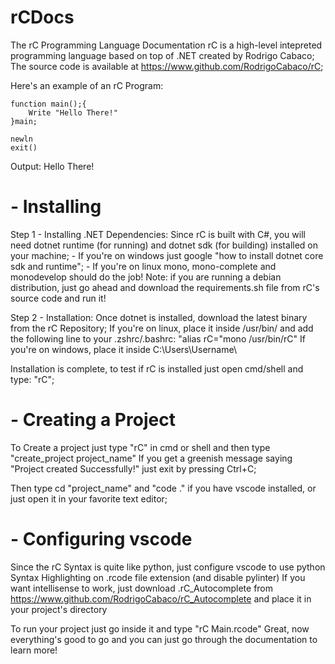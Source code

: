 # rCDocs
The rC Programming Language Documentation
rC is a high-level intepreted programming language based on top of .NET created by Rodrigo Cabaco;
The source code is available at https://www.github.com/RodrigoCabaco/rC;

Here's an example of an rC Program:

```
function main();{
    Write "Hello There!"
}main;

newln
exit()
```
Output:
Hello There!

# - Installing

Step 1 - Installing .NET Dependencies:
    Since rC is built with C#, you will need dotnet runtime (for running) and dotnet sdk (for building) installed on your machine;
    - If you're on windows just google "how to install dotnet core sdk and runtime";
    - If you're on linux mono, mono-complete and monodevelop should do the job!
    Note: if you are running a debian distribution, just go ahead and download the requirements.sh file from rC's source code and run it!


Step 2 - Installation:
    Once dotnet is installed, download the latest binary from the rC Repository;
        If you're on linux, place it inside /usr/bin/ and add the following line to your .zshrc/.bashrc:
            "alias rC="mono /usr/bin/rC"
        If you're on windows, place it inside C:\Users\Username\

Installation is complete, to test if rC is installed just open cmd/shell and type: "rC";

# - Creating a Project

To Create a project just type "rC" in cmd or shell and then type "create_project project_name"
If you get a greenish message saying "Project created Successfully!" just exit by pressing Ctrl+C;

Then type cd "project_name" and "code ." if you have vscode installed, or just open it in your favorite text editor;

# - Configuring vscode

Since the rC Syntax is quite like python, just configure vscode to use python Syntax Highlighting on .rcode file extension (and disable pylinter)
If you want intellisense to work, just download .rC_Autocomplete from https://www.github.com/RodrigoCabaco/rC_Autocomplete and place it in your project's directory

To run your project just go inside it and type "rC Main.rcode"
Great, now everything's good to go and you can just go through the documentation to learn more!
